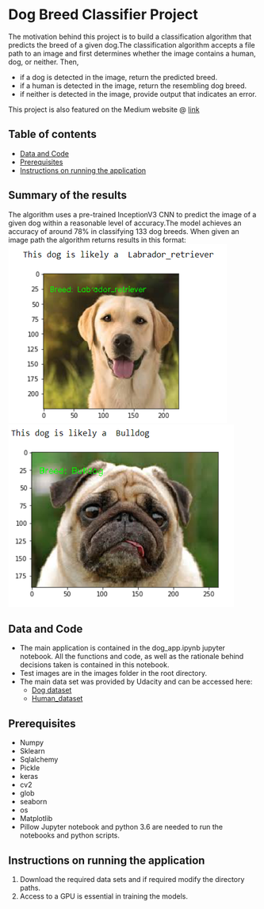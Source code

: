 # Dog Breed Classifier Project
> 
The motivation behind this project is to build a classification algorithm that predicts the breed of a given dog.The classification algorithm accepts a file path to an image and first determines whether the image contains a human, dog, or neither. Then,
* if a dog is detected in the image, return the predicted breed.
* if a human is detected in the image, return the resembling dog breed.
* if neither is detected in the image, provide output that indicates an error.

This project is also featured on the Medium website @ [link](https://medium.com/@charlesmodingwa/dog-breed-classification-project-using-cnns-fe35d2a065f9)
## Table of contents
* [Data and Code](#data-and-code)
* [Prerequisites](#prerequisites)
* [Instructions on running the application](#instructions-on-running-the-application)

## Summary of the results
The algorithm uses a pre-trained InceptionV3 CNN to predict the image of a given dog within a reasonable level of accuracy.The model achieves an accuracy of around 78% in classifying 133 dog breeds. 
When given an image path the algorithm returns results in this format:
![Classification Results #1](./images/dog_1.png)
![Classification Results #2](./images/dog_2.png)
## Data and Code
* The main application is contained in the dog_app.ipynb jupyter notebook. All the functions and code, as well as the rationale behind decisions taken is contained in this notebook.
* Test images are in the images folder in the root directory.
* The main data set was provided by Udacity and can be accessed here:
    * [Dog dataset](https://s3-us-west-1.amazonaws.com/udacity-aind/dog-project/dogImages.zip)
    * [Human_dataset](https://s3-us-west-1.amazonaws.com/udacity-aind/dog-project/lfw.zi)
## Prerequisites
* Numpy
* Sklearn
* Sqlalchemy
* Pickle
* keras
* cv2
* glob
* seaborn
* os
* Matplotlib
* Pillow
Jupyter notebook and python 3.6 are needed to run the notebooks and python scripts.

## Instructions on running the application
1. Download the required data sets and if required modify the directory paths.
2. Access to a GPU is essential in training the models.